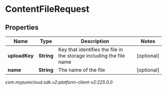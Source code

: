 # ContentFileRequest


## Properties

| Name | Type | Description | Notes |
| ------------ | ------------- | ------------- | ------------- |
| **uploadKey** | **String** | Key that identifies the file in the storage including the file name |  [optional] |
| **name** | **String** | The name of the file |  [optional] |




_com.mypurecloud.sdk.v2:platform-client-v2:225.0.0_
